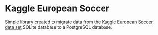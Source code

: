 # Kaggle European Soccer
Simple library created to migrate data from the [Kaggle European Soccer data set](https://www.kaggle.com/hugomathien/soccer) SQLite database to a PostgreSQL database.